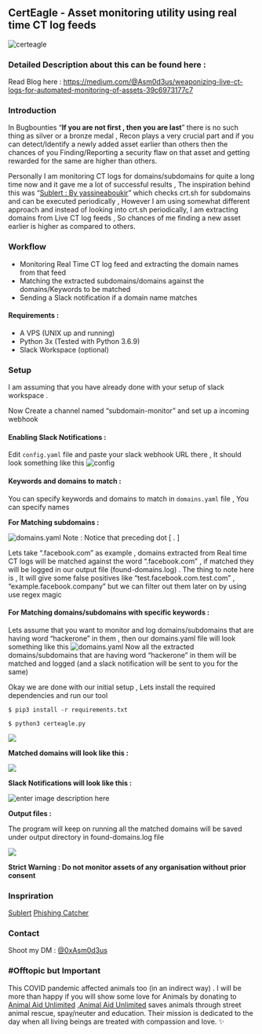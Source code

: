 ## CertEagle - Asset monitoring utility using real time CT log feeds
![certeagle](https://raw.githubusercontent.com/devanshbatham/CertEagle/master/static/logo.PNG)

### Detailed Description about this can be found here :
Read Blog here : https://medium.com/@Asm0d3us/weaponizing-live-ct-logs-for-automated-monitoring-of-assets-39c6973177c7

### Introduction
In Bugbounties “**If you are not first , then you are last**” there is no such thing as silver or a bronze medal , Recon plays a very crucial part and if you can detect/Identify a newly added asset earlier than others then the chances of you Finding/Reporting a security flaw on that asset and getting rewarded for the same are higher than others.

Personally I am monitoring CT logs for domains/subdomains for quite a long time now and it gave me a lot of successful results , The inspiration behind this was “[Sublert : By yassineaboukir](https://github.com/yassineaboukir/sublert/)” which checks crt.sh for subdomains and can be executed periodically , However I am using somewhat different approach and instead of looking into crt.sh periodically, I am extracting domains from Live CT log feeds , So chances of me finding a new asset earlier is higher as compared to others.

### Workflow 
 -  Monitoring Real Time CT log feed and extracting the domain names from that feed
-   Matching the extracted subdomains/domains against the domains/Keywords to be matched
-   Sending a Slack notification if a domain name matches

#### Requirements :

-   A VPS (UNIX up and running)
-   Python 3x (Tested with Python 3.6.9)
-   Slack Workspace (optional)

### Setup 
I am assuming that you have already done with your setup of slack workspace .

Now Create a channel named “subdomain-monitor” and set up a incoming webhook

#### Enabling Slack Notifications :

Edit `config.yaml` file and paste your slack webhook URL there , It should look something like this
![config](https://raw.githubusercontent.com/devanshbatham/CertEagle/master/static/config.png)

#### Keywords and domains to match :

You can specify keywords and domains to match in `domains.yaml` file , You can specify names

**For Matching subdomains :**

![domains.yaml](https://raw.githubusercontent.com/devanshbatham/CertEagle/master/static/domains.png)
Note : Notice that preceding dot [ . ]

Lets take “.facebook.com” as example , domains extracted from Real time CT logs will be matched against the word “.facebook.com” , if matched they will be logged in our output file (found-domains.log) . The thing to note here is , It will give some false positives like “test.facebook.com.test.com” , “example.facebook.company” but we can filter out them later on by using use regex magic

#### For Matching domains/subdomains with specific keywords :

Lets assume that you want to monitor and log domains/subdomains that are having word “hackerone” in them , then our domains.yaml file will look something like this
![domains.yaml](https://raw.githubusercontent.com/devanshbatham/CertEagle/master/static/keyword.png)
Now all the extracted domains/subdomains that are having word “hackerone” in them will be matched and logged (and a slack notification will be sent to you for the same)

Okay we are done with our initial setup , Lets install the required dependencies and run our tool

`$ pip3 install -r requirements.txt`

`$ python3 certeagle.py`

![](https://raw.githubusercontent.com/devanshbatham/CertEagle/master/static/start.png)

**Matched domains will look like this :**

![](https://raw.githubusercontent.com/devanshbatham/CertEagle/master/static/output.png)

**Slack Notifications will look like this :**

![enter image description here](https://raw.githubusercontent.com/devanshbatham/CertEagle/master/static/slack.png)


**Output files :**

The program will keep on running all the matched domains will be saved under output directory in found-domains.log file

![](https://raw.githubusercontent.com/devanshbatham/CertEagle/master/static/found-domains.png)

**Strict Warning : Do not monitor assets of any organisation without prior consent**

### Inspriration 

[Sublert](https://github.com/yassineaboukir/sublert/) 
[Phishing Catcher](https://github.com/x0rz/phishing_catcher)

### Contact

Shoot my DM : [@0xAsm0d3us](https://twitter.com/0xAsm0d3us)

### #Offtopic but Important

This COVID pandemic affected animals too (in an indirect way) . I will be more than happy if you will show some love for Animals by donating to [Animal Aid Unlimited](https://animalaidunlimited.org/) ,[Animal Aid Unlimited](https://animalaidunlimited.org/) saves animals through street animal rescue, spay/neuter and education. Their mission is dedicated to the day when all living beings are treated with compassion and love. ✨
